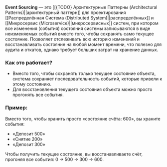 **Event Sourcing** — это [[{TODO} Архитектурные Паттерны (Architectural Patterns)||архитектурный паттерн]] для проектирования [[Распределённая Система (Distributed System)||распределённых]] и [[Микросервис (Microservice)||микросервисных]] систем, при котором все изменения (события) состояния системы записываются в виде неизменяемых событий вместо того, чтобы сохранять само текущее состояние. Позволяет отслеживать всю историю изменений и восстанавливать состояние на любой момент времени, что полезно для аудита и откатов, однако требует больших затрат на хранение данных.


### Как это работает?

- Вместо того, чтобы сохранять только текущее состояние объекта, система сохраняет последовательность событий, которые привели к этому состоянию.
- Для восстановления текущего состояния объекта можно просто прогонять все события.


### Пример:

Вместо того, чтобы хранить просто «состояние счёта: 600», вы храните события:

- «Депозит 500»
- «Снятие 200»
- «Депозит 300»

Чтобы получить текущее состояние, вы восстанавливаете счёт, прогоняя все события: 
0 -> 500 -> 300 -> 600.